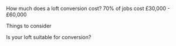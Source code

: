 How much does a loft conversion cost?
70% of jobs cost £30,000 - £60,000

Things to consider 

Is your loft suitable for conversion?